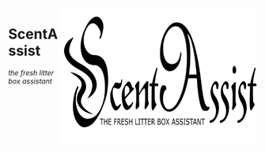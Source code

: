 <img src="https://raw.githubusercontent.com/engineerjoe440/ScentAssist/master/logo/ScentAssist.png" width="400" alt="logo" align="right">

# ScentAssist
*the fresh litter box assistant*